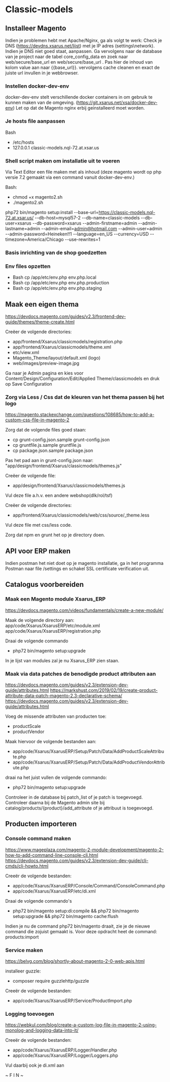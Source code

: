 # Classic-models 

## Installeer Magento

Indien je problemen hebt met Apache/Nginx, ga als volgt te werk:
Check je DNS (https://devdns.xsarus.net/lijst) met je IP adres (settings\network). Indien je DNS niet goed staat, aanpassen. Ga vervolgens naar de database van je project naar de tabel core_config_data en zoek naar web/secure/base_url en web/secure/base_url . Pas hier de inhoud van kolom value aan naar {{base_url}}. vervolgens cache cleanen en exact de juiste url invullen in je webbrowser. 

### Instellen docker-dev-env

docker-dev-env stelt verschillende docker containers in om gebruik te kunnen maken van de omgeving.  (https://git.xsarus.net/xsa/docker-dev-env) 
Let op dat de Magento nginx erbij geinstalleerd moet worden.

### Je hosts file aanpassen

Bash 
* /etc/hosts
* 127.0.0.1   classic-models.nql-72.at.xsar.us

### Shell script maken om installatie uit te voeren

Via Text Editor een file maken met als inhoud (deze magento wordt op php versie 7.2 gemaakt via een command vanuit docker-dev-env.)


Bash:
* chmod +x magento2.sh
* ./magento2.sh

php72 bin/magento setup:install 
--base-url=https://classic-models.nql-72.at.xsar.us/ 
--db-host=mysql57-2 
--db-name=classic-models 
--db-user=xsarus 
--db-password=xsarus 
--admin-firstname=admin 
--admin-lastname=admin 
--admin-email=admin@hotmail.com 
--admin-user=admin 
--admin-password=Heineken!!1 
--language=en_US 
--currency=USD 
--timezone=America/Chicago 
--use-rewrites=1

### Basis inrichting van de shop goedzetten 




### Env files opzetten

* Bash cp /app/etc/env.php  env.php.local 
* Bash cp /app/etc/env.php  env.php.production 
* Bash cp /app/etc/env.php  env.php.staging

## Maak een eigen thema 
https://devdocs.magento.com/guides/v2.3/frontend-dev-guide/themes/theme-create.html 

Creëer de volgende directories:
* app/frontend/Xsarus/classicmodels/registration.php
* app/frontend/Xsarus/classicmodels/theme.xml
* etc/view.xml
* Magento_Theme/layout/default.xml (logo)
* web/images/preview-image.jpg

Ga naar je Admin pagina en kies voor Content/Design/Configuration/Edit/Applied Theme/classicmodels en druk op Save Configuration

### Zorg via Less / Css dat de kleuren van het thema passen bij het logo
https://magento.stackexchange.com/questions/108685/how-to-add-a-custom-css-file-in-magento-2

Zorg dat de volgende files goed staan: 
* cp grunt-config.json.sample grunt-config.json
* cp gruntfile.js.sample gruntfile.js
* cp package.json.sample package.json

Pas het pad aan in grunt-config.json naar: "app/design/frontend/Xsarus/classicmodels/themes.js"

Creëer de volgende file:
* app/design/frontend/Xsarus/classicmodels/themes.js

Vul deze file a.h.v. een andere webshop(dlk/rol/tsf)

Creëer de volgende directories:
* app/frontend/Xsarus/classicmodels/web/css/source/_theme.less

Vul deze file met css/less code.

Zorg dat npm en grunt het op je directory doen.

## API voor ERP maken
Indien postman het niet doet op je magento installatie, ga in het programma Postman naar file /settings en schakel SSL certificate verification uit.

## Catalogus voorbereiden

### Maak een Magento module Xsarus_ERP
https://devdocs.magento.com/videos/fundamentals/create-a-new-module/ 

Maak de volgende directory aan:
app/code/Xsarus/XsarusERP/etc/module.xml
app/code/Xsarus/XsarusERP/registration.php

Draai de volgende commando
* php72 bin/magento setup:upgrade

In je lijst van modules zal je nu Xsarus_ERP zien staan.

### Maak via data patches de benodigde product attributen aan
https://devdocs.magento.com/guides/v2.3/extension-dev-guide/attributes.html 
https://markshust.com/2019/02/19/create-product-attribute-data-patch-magento-2.3-declarative-schema/
https://devdocs.magento.com/guides/v2.3/extension-dev-guide/attributes.html 

Voeg de missende attributen van producten toe:
- productScale
- productVendor

Maak hiervoor de volgende bestanden aan:
* app/code/Xsarus/XsarusERP/Setup/Patch/Data/AddProductScaleAttribute.php
* app/code/Xsarus/XsarusERP/Setup/Patch/Data/AddProductVendorAttribute.php

draai na het juist vullen de volgende commando:

* php72 bin/magento setup:upgrade

Controleer in de database bij patch_list of je patch is toegevoegd. Controleer daarna bij de Magento admin site bij catalog/products/{product}/add_attribute of je attribuut is toegevoegd.



## Producten importeren

### Console command maken
https://www.mageplaza.com/magento-2-module-development/magento-2-how-to-add-command-line-console-cli.html 
https://devdocs.magento.com/guides/v2.3/extension-dev-guide/cli-cmds/cli-howto.html 

Creeër de volgende bestanden:
* app/code/Xsarus/XsarusERP/Console/Command/ConsoleCommand.php
* app/code/Xsarus/XsarusERP/etc/di.xml


Draai de volgende commando's
* php72 bin/magento setup:di:compile && php72 bin/magento setup:upgrade && php72 bin/magento cache:flush

Indien je nu de command php72 bin/magento draait, zie je de nieuwe command die zojuist gemaakt is. Voor deze opdracht heet de command: products:import


### Service maken
https://belvg.com/blog/shortly-about-magento-2-0-web-apis.html

installeer guzzle:
* composer require guzzlehttp/guzzle

Creeër de volgende bestanden:
* app/code/Xsarus/XsarusERP/Service/ProductImport.php

### Logging toevoegen
https://webkul.com/blog/create-a-custom-log-file-in-magento-2-using-monolog-and-logging-data-into-it/ 


Creeër de volgende bestanden:
* app/code/Xsarus/XsarusERP/Logger/Handler.php
* app/code/Xsarus/XsarusERP/Logger/Loggers.php

Vul daarbij ook je di.xml aan






~ F I N ~
